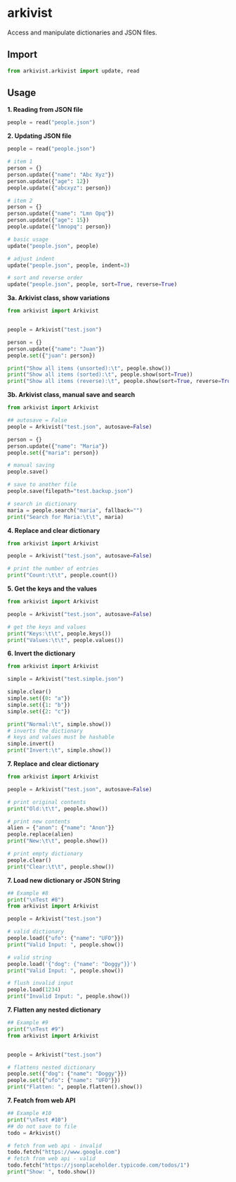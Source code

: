# arkivist
Access and manipulate dictionaries and JSON files.

## Import
```python
from arkivist.arkivist import update, read
```

## Usage
**1. Reading from JSON file**
```python
people = read("people.json")
```

**2. Updating JSON file**
```python
people = read("people.json")

# item 1
person = {}
person.update({"name": "Abc Xyz"})
person.update({"age": 12})
people.update({"abcxyz": person})

# item 2
person = {}
person.update({"name": "Lmn Opq"})
person.update({"age": 15})
people.update({"lmnopq": person})

# basic usage
update("people.json", people)

# adjust indent
update("people.json", people, indent=3)

# sort and reverse order
update("people.json", people, sort=True, reverse=True)
```

**3a. Arkivist class, show variations**
```python
from arkivist import Arkivist


people = Arkivist("test.json")

person = {}
person.update({"name": "Juan"})
people.set({"juan": person})

print("Show all items (unsorted):\t", people.show())
print("Show all items (sorted):\t", people.show(sort=True))
print("Show all items (reverse):\t", people.show(sort=True, reverse=True))
```


**3b. Arkivist class, manual save and search**
```python
from arkivist import Arkivist

## autosave = False
people = Arkivist("test.json", autosave=False)

person = {}
person.update({"name": "Maria"})
people.set({"maria": person})

# manual saving
people.save()

# save to another file
people.save(filepath="test.backup.json")

# search in dictionary
maria = people.search("maria", fallback="")
print("Search for Maria:\t\t", maria)
```

**4. Replace and clear dictionary**
```python
from arkivist import Arkivist

people = Arkivist("test.json", autosave=False)

# print the number of entries
print("Count:\t\t", people.count())
```

**5. Get the keys and the values**
```python
from arkivist import Arkivist

people = Arkivist("test.json", autosave=False)

# get the keys and values
print("Keys:\t\t", people.keys())
print("Values:\t\t", people.values())
```

**6. Invert the dictionary**
```python
from arkivist import Arkivist

simple = Arkivist("test.simple.json")

simple.clear()
simple.set({0: "a"})
simple.set({1: "b"})
simple.set({2: "c"})

print("Normal:\t", simple.show())
# inverts the dictionary
# keys and values must be hashable
simple.invert()
print("Invert:\t", simple.show())
```

**7. Replace and clear dictionary**
```python
from arkivist import Arkivist

people = Arkivist("test.json", autosave=False)

# print original contents
print("Old:\t\t", people.show())

# print new contents
alien = {"anon": {"name": "Anon"}}
people.replace(alien)
print("New:\t\t", people.show())

# print empty dictionary
people.clear()
print("Clear:\t\t", people.show())
```

**7. Load new dictionary or JSON String**
```python
## Example #8
print("\nTest #8")
from arkivist import Arkivist

people = Arkivist("test.json")

# valid dictionary
people.load({"ufo": {"name": "UFO"}})
print("Valid Input: ", people.show())

# valid string
people.load('{"dog": {"name": "Doggy"}}')
print("Valid Input: ", people.show())

# flush invalid input
people.load(1234)
print("Invalid Input: ", people.show())
```

**7. Flatten any nested dictionary**
```python
## Example #9
print("\nTest #9")
from arkivist import Arkivist


people = Arkivist("test.json")

# flattens nested dictionary
people.set({"dog": {"name": "Doggy"}})
people.set({"ufo": {"name": "UFO"}})
print("Flatten: ", people.flatten().show())
```

**7. Featch from web API**
```python
## Example #10
print("\nTest #10")
## do not save to file
todo = Arkivist()

# fetch from web api - invalid
todo.fetch("https://www.google.com")
# fetch from web api - valid
todo.fetch("https://jsonplaceholder.typicode.com/todos/1")
print("Show: ", todo.show())
```